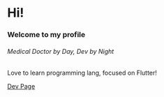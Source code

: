 # Hi!

### Welcome to my profile

###### Medical Doctor by Day, Dev by Night

Love to learn programming lang, focused on Flutter!

[Dev Page](https://devsdocs.github.io)
